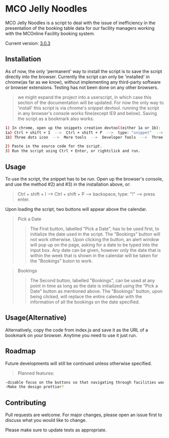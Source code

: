 # MCO Jelly Noodles
MCO Jelly Noodles is a script to deal with the issue of inefficiency in the presentation of the booking table data for our facility managers working with the MCOnline Facility booking system.

Current version: [3.0.3]

##  Installation
As of now, the only 'permanent' way to install the script is to save the script directly into the browser.
Currently the script can only be 'installed' in chrome(as far as we know), without implementing any third-party software or browser extensions. Testing has not been done on any other browsers.
>we might expand the project into a userscript, in which case this section of the documentation will be updated. For now the only way to 'install' this script is via chrome's snippet devtool. running the script in any browser's console works fine(except IE9 and below). Saving the script as a bookmark also works.

```bash 
1) In chrome, open up the snippets creation devtool(either 1a or 1b):
1a) Ctrl + shift + I  -->  Ctrl + shift + P  -->  type: "snippet"  -->  select "Create new snippet".
1b) Three dots icon  -->  More tools  -->  Developer Tools  -->  Three dots icon  -->  Run command  -->  type: "snippet"  -->  select "Create new snippet".

2) Paste in the source code for the script.
3) Run the script using Ctrl + Enter, or rightclick and run.
```

## Usage

To use the script, the snippet has to be run. Open up the browser's console, and use the method #2) and #3) in the installation above, or:

>Ctrl + shift + I  -->  Ctrl + shift + P  --> backspace, type: "!"  -->  press enter.

Upon loading the script, two buttons will appear above the calendar. 

>Pick a Date
>>The First button, labelled "Pick a Date", has to be used first, to initialize the date used in the script. The "Bookings" button will not work otherwise. Upon clicking the button, an alert window will pop up on the page, asking for a date to be typed into the input box. Any date can be given, however only the date that is within the week that is shown in the calendar will be taken for the "Bookings" buton to work.

>Bookings
>>The Second button, labelled "Bookings", can be used at any point in time as long as the date is initialized using the "Pick a Date" button as mentioned above. The "Bookings" button, upon being clicked, will replace the entire calendar with the information of all the bookings on the date specified.

## Usage(Alternative)
Alternatively, copy the code from index.js and save it as the URL of a bookmark on your browser. Anytime you need to use it just run.

## Roadmap
Future developments will still be continued unless otherwise specified.

>Planned features:
```bash
-disable focus on the buttons so that navigating through facilities would be easier
-Make the design prettier?
```

## Contributing
Pull requests are welcome. For major changes, please open an issue first to discuss what you would like to change.

Please make sure to update tests as appropriate.


[3.0.3]: https://github.com/Hantasmagoria/mcojn/blob/master/index.js
